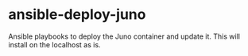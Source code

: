 # ansible-deploy-juno
Ansible playbooks to deploy the Juno container and update it. This will install on the localhost as is.
